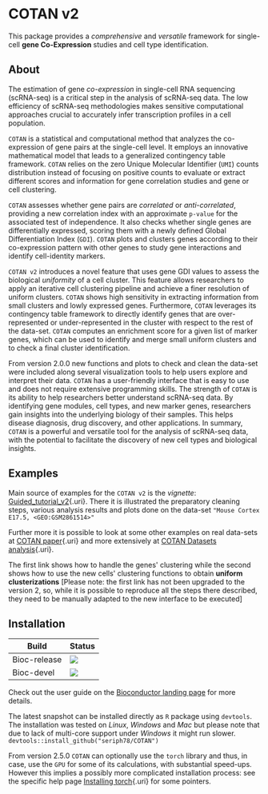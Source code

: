 # COTAN v2

This package provides a *comprehensive* and *versatile* framework for single-cell **gene Co-Expression** studies and cell type identification.

## About

The estimation of gene *co-expression* in single-cell RNA sequencing (scRNA-seq) is a critical step in the analysis of scRNA-seq data. The low efficiency of scRNA-seq methodologies makes sensitive computational approaches crucial to accurately infer transcription profiles in a cell population.

`COTAN` is a statistical and computational method that analyzes the co-expression of gene pairs at the single-cell level. It employs an innovative mathematical model that leads to a generalized contingency table framework. `COTAN` relies on the zero Unique Molecular Identifier (`UMI`) counts distribution instead of focusing on positive counts to evaluate or extract different scores and information for gene correlation studies and gene or cell clustering.

`COTAN` assesses whether gene pairs are *correlated* or *anti-correlated*, providing a new correlation index with an approximate `p-value` for the associated test of independence. It also checks whether single genes are differentially expressed, scoring them with a newly defined Global Differentiation Index (`GDI`). `COTAN` plots and clusters genes according to their co-expression pattern with other genes to study gene interactions and identify cell-identity markers.

`COTAN v2` introduces a novel feature that uses gene GDI values to assess the biological *uniformity* of a cell cluster. This feature allows researchers to apply an iterative cell clustering pipeline and achieve a finer resolution of uniform clusters. `COTAN` shows high sensitivity in extracting information from small clusters and lowly expressed genes. Furthermore, `COTAN` leverages its contingency table framework to directly identify genes that are over-represented or under-represented in the cluster with respect to the rest of the data-set. `COTAN` computes an enrichment score for a given list of marker genes, which can be used to identify and merge small uniform clusters and to check a final cluster identification.

From version 2.0.0 new functions and plots to check and clean the data-set were included along several visualization tools to help users explore and interpret their data. `COTAN` has a user-friendly interface that is easy to use and does not require extensive programming skills. The strength of `COTAN` is its ability to help researchers better understand scRNA-seq data. By identifying gene modules, cell types, and new marker genes, researchers gain insights into the underlying biology of their samples. This helps disease diagnosis, drug discovery, and other applications. In summary, `COTAN` is a powerful and versatile tool for the analysis of scRNA-seq data, with the potential to facilitate the discovery of new cell types and biological insights.

## Examples

Main source of examples for the `COTAN v2` is the *vignette*: [Guided_tutorial_v2](https://github.com/seriph78/COTAN/blob/devel/vignettes/Guided_tutorial_v2.Rmd%20%22main%20vignette%22){.uri}. There it is illustrated the preparatory cleaning steps, various analysis results and plots done on the data-set `"Mouse Cortex E17.5, <GEO:GSM2861514>"`

Further more it is possible to look at some other examples on real data-sets at [COTAN paper](https://seriph78.github.io/Cotan_paper/index.html){.uri} and more extensively at [COTAN Datasets analysis](https://seriph78.github.io/COTAN_Datasets_analysis/){.uri}.

The first link shows how to handle the genes' clustering while the second shows how to use the new cells' clustering functions to obtain **uniform clusterizations** [Please note: the first link has not been upgraded to the version 2, so, while it is possible to reproduce all the steps there described, they need to be manually adapted to the new interface to be executed]

## Installation

| Build | Status |
|----|----|
| Bioc-release | [![](https://bioconductor.org/shields/build/release/bioc/COTAN.svg)](https://bioconductor.org/checkResults/release/bioc-LATEST/COTAN) |
| Bioc-devel | [![](https://bioconductor.org/shields/build/devel/bioc/COTAN.svg)](https://bioconductor.org/checkResults/devel/bioc-LATEST/COTAN/) |

Check out the user guide on the [Bioconductor landing page](https://bioconductor.org/packages/devel/bioc/html/COTAN.html) for more details.

The latest snapshot can be installed directly as `R` package using `devtools`. The installation was tested on *Linux*, *Windows* and *Mac* but please note that due to lack of multi-core support under *Windows* it might run slower. `devtools::install_github("seriph78/COTAN")`

From version 2.5.0 `COTAN` can optionally use the `torch` library and thus, in case, use the `GPU` for some of its calculations, with substantial speed-ups. However this implies a possibly more complicated installation process: see the specific help page [Installing torch](https://github.com/seriph78/COTAN/blob/devel/man/Installing_torch.Rd){.uri} for some pointers.
